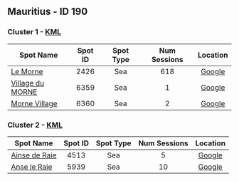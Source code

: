 ## Mauritius - ID 190

### Cluster 1 - [KML](190/1.kml)

| Spot Name | Spot ID | Spot Type | Num Sessions | Location |
| --------- | :-----: | :-------: | :----------: | :------: |
| [Le Morne](https://www.gps-speedsurfing.com/mygps.aspx?mnu=spotsearch&val=2426.md) | 2426 | Sea | 618| [Google](https://www.google.com/maps/search/?api=1&query=-20.46384809,57.34256821)
| [Village du MORNE](https://www.gps-speedsurfing.com/mygps.aspx?mnu=spotsearch&val=6359.md) | 6359 | Sea | 1| [Google](https://www.google.com/maps/search/?api=1&query=-20.46631235,57.3383172)
| [Morne Village](https://www.gps-speedsurfing.com/mygps.aspx?mnu=spotsearch&val=6360.md) | 6360 | Sea | 2| [Google](https://www.google.com/maps/search/?api=1&query=-20.46621221,57.33791864)

### Cluster 2 - [KML](190/2.kml)

| Spot Name | Spot ID | Spot Type | Num Sessions | Location |
| --------- | :-----: | :-------: | :----------: | :------: |
| [Ainse de Raie](https://www.gps-speedsurfing.com/mygps.aspx?mnu=spotsearch&val=4513.md) | 4513 | Sea | 5| [Google](https://www.google.com/maps/search/?api=1&query=-19.99008573,57.64792233)
| [Anse le Raie](https://www.gps-speedsurfing.com/mygps.aspx?mnu=spotsearch&val=5939.md) | 5939 | Sea | 10| [Google](https://www.google.com/maps/search/?api=1&query=-19.98866996,57.6455057)

